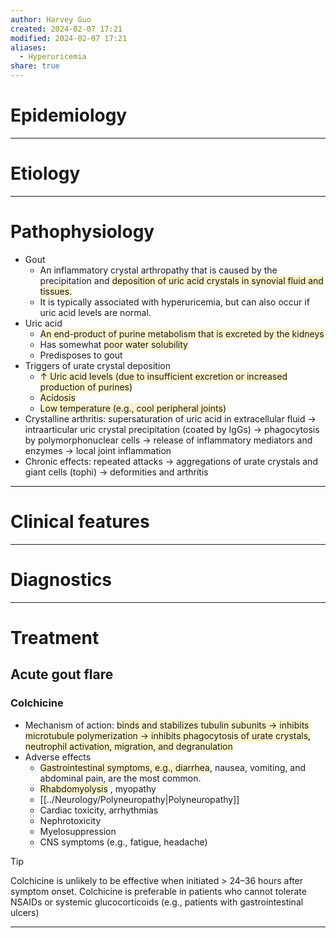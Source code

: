 ```yaml
---
author: Harvey Guo
created: 2024-02-07 17:21
modified: 2024-02-07 17:21
aliases:
  - Hyperuricemia
share: true
---
```


# Epidemiology


---
# Etiology


---
# Pathophysiology
- Gout
	- An inflammatory crystal arthropathy that is caused by the precipitation and <span style="background:rgba(240, 200, 0, 0.2)">deposition of uric acid crystals in synovial fluid and tissues.</span>
	- It is typically associated with hyperuricemia, but can also occur if uric acid levels are normal.
- Uric acid
	- <span style="background:rgba(240, 200, 0, 0.2)">An end-product of purine metabolism that is excreted by the kidneys</span>
	- Has somewhat <span style="background:rgba(240, 200, 0, 0.2)">poor water solubility</span>
	- Predisposes to gout
- Triggers of urate crystal deposition
	- <span style="background:rgba(240, 200, 0, 0.2)">↑ Uric acid levels (due to insufficient excretion or increased production of purines)</span>
	- <span style="background:rgba(240, 200, 0, 0.2)">Acidosis</span>
	- <span style="background:rgba(240, 200, 0, 0.2)">Low temperature (e.g., cool peripheral joints)</span>
- Crystalline arthritis: supersaturation of uric acid in extracellular fluid → intraarticular uric crystal precipitation (coated by IgGs) → phagocytosis by polymorphonuclear cells → release of inflammatory mediators and enzymes → local joint inflammation
- Chronic effects: repeated attacks → aggregations of urate crystals and giant cells (tophi) → deformities and arthritis

---
# Clinical features


---
# Diagnostics


---
# Treatment
## Acute gout flare
### Colchicine  
- Mechanism of action: <span style="background:rgba(240, 200, 0, 0.2)">binds and stabilizes tubulin subunits → inhibits microtubule polymerization → inhibits phagocytosis of urate crystals, neutrophil activation, migration, and degranulation </span>
- Adverse effects
	- <span style="background:rgba(240, 200, 0, 0.2)">Gastrointestinal symptoms, e.g., diarrhea</span>, nausea, vomiting, and abdominal pain, are the most common.
	- <span style="background:rgba(240, 200, 0, 0.2)">Rhabdomyolysis</span> , myopathy
	- [[../Neurology/Polyneuropathy|Polyneuropathy]]  
	- Cardiac toxicity, arrhythmias
	- Nephrotoxicity
	- Myelosuppression
	- CNS symptoms (e.g., fatigue, headache)

>[!tip] 
>Colchicine is unlikely to be effective when initiated > 24–36 hours after symptom onset. Colchicine is preferable in patients who cannot tolerate NSAIDs or systemic glucocorticoids (e.g., patients with gastrointestinal ulcers)

---
